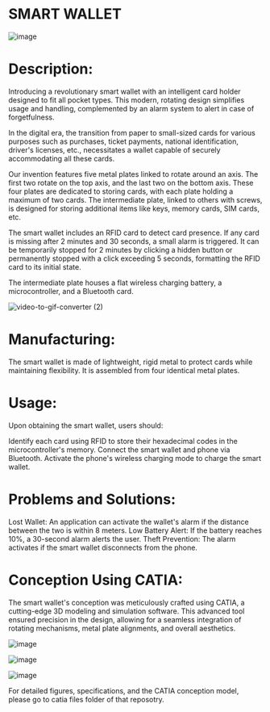 # SMART WALLET

![image](https://github.com/IbrahimEssakine/CAO_Project-Smart-Wallet-/assets/103626975/56f03091-2e4c-4658-a246-505237b0bb93)


# Description:

Introducing a revolutionary smart wallet with an intelligent card holder designed to fit all pocket types. This modern, rotating design simplifies usage and handling, complemented by an alarm system to alert in case of forgetfulness.

In the digital era, the transition from paper to small-sized cards for various purposes such as purchases, ticket payments, national identification, driver's licenses, etc., necessitates a wallet capable of securely accommodating all these cards.

Our invention features five metal plates linked to rotate around an axis. The first two rotate on the top axis, and the last two on the bottom axis. These four plates are dedicated to storing cards, with each plate holding a maximum of two cards. The intermediate plate, linked to others with screws, is designed for storing additional items like keys, memory cards, SIM cards, etc.

The smart wallet includes an RFID card to detect card presence. If any card is missing after 2 minutes and 30 seconds, a small alarm is triggered. It can be temporarily stopped for 2 minutes by clicking a hidden button or permanently stopped with a click exceeding 5 seconds, formatting the RFID card to its initial state.

The intermediate plate houses a flat wireless charging battery, a microcontroller, and a Bluetooth card.

![video-to-gif-converter (2)](https://github.com/IbrahimEssakine/CAO_Project-Smart-Wallet-/assets/103626975/484cb3b2-fdb3-4c12-a334-f10d2ab1c1e8)


# Manufacturing:
The smart wallet is made of lightweight, rigid metal to protect cards while maintaining flexibility. It is assembled from four identical metal plates.

# Usage:
Upon obtaining the smart wallet, users should:

Identify each card using RFID to store their hexadecimal codes in the microcontroller's memory.
Connect the smart wallet and phone via Bluetooth.
Activate the phone's wireless charging mode to charge the smart wallet.

# Problems and Solutions:
Lost Wallet: An application can activate the wallet's alarm if the distance between the two is within 8 meters.
Low Battery Alert: If the battery reaches 10%, a 30-second alarm alerts the user.
Theft Prevention: The alarm activates if the smart wallet disconnects from the phone.

# Conception Using CATIA:
The smart wallet's conception was meticulously crafted using CATIA, a cutting-edge 3D modeling and simulation software. This advanced tool ensured precision in the design, allowing for a seamless integration of rotating mechanisms, metal plate alignments, and overall aesthetics.

![image](https://github.com/IbrahimEssakine/CAO_Project-Smart-Wallet-/assets/103626975/dfebc996-06a4-4310-82d5-daeac0e73304)

![image](https://github.com/IbrahimEssakine/CAO_Project-Smart-Wallet-/assets/103626975/d5120378-5a9c-4640-a880-de1da47ec258)

![image](https://github.com/IbrahimEssakine/CAO_Project-Smart-Wallet-/assets/103626975/986af57a-bb17-4f06-a61b-5f5ab874e16f)

For detailed figures, specifications, and the CATIA conception model, please go to catia files folder of that reposotry.

